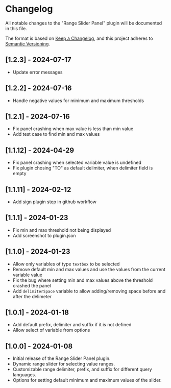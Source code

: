 # Changelog

All notable changes to the "Range Slider Panel" plugin will be documented in this file.

The format is based on [Keep a Changelog](https://keepachangelog.com/en/1.0.0/), and this project adheres to [Semantic Versioning](https://semver.org/spec/v2.0.0.html).

## [1.2.3] - 2024-07-17

- Update error messages

## [1.2.2] - 2024-07-16

- Handle negative values for minimum and maximum thresholds

## [1.2.1] - 2024-07-16

- Fix panel crashing when max value is less than min value
- Add test case to find min and max values

## [1.1.12] - 2024-04-29

- Fix panel crashing when selected variable value is undefined
- Fix plugin chosing "TO" as default delimiter, when delimiter field is empty

## [1.1.11] - 2024-02-12

- Add sign plugin step in github workflow

## [1.1.1] - 2024-01-23

- Fix min and max threshold not being displayed
- Add screenshot to plugin.json

## [1.1.0] - 2024-01-23

- Allow only variables of type `textbox` to be selected
- Remove default min and max values and use the values from the current variable value
- Fix the bug where setting min and max values above the threshold crashed the panel
- Add `delimiterSpace` variable to allow adding/removing space before and after the delimeter

## [1.0.1] - 2024-01-18

- Add default prefix, delimiter and suffix if it is not defined
- Allow select of variable from options

## [1.0.0] - 2024-01-08

- Initial release of the Range Slider Panel plugin.
- Dynamic range slider for selecting value ranges.
- Customizable range delimiter, prefix, and suffix for different query languages.
- Options for setting default minimum and maximum values of the slider.

